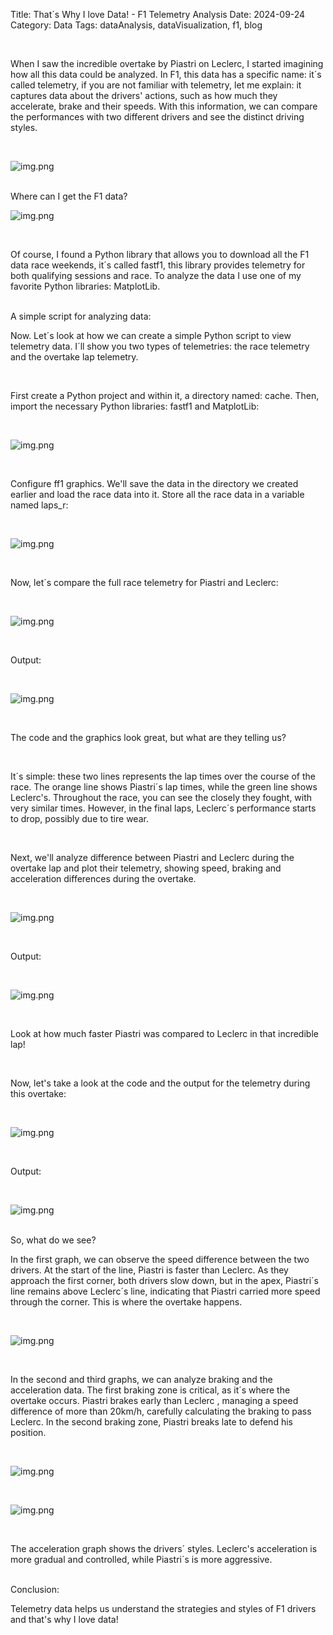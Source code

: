 Title: That´s Why I love Data! - F1 Telemetry Analysis
Date: 2024-09-24
Category: Data
Tags: dataAnalysis, dataVisualization, f1, blog

<br>

When I saw the incredible overtake by Piastri on Leclerc, I started imagining how all this data could be analyzed. In F1, 
this data has a specific name: it´s called telemetry, if you are not familiar with telemetry, let me explain: 
it captures data about the drivers' actions, such as how much they accelerate, brake and their speeds. 
With this information, we can compare the performances with two different drivers and see the distinct driving styles.  

<br>

![img.png]({static}/images/piastri-leclerc.png)

<br>

<span class="sub-title">
  Where can I get the F1 data?
</span>

<br>

![img.png]({static}/images/AzerbaijanGP.png)

<br>

Of course, I found a Python library that allows you to download all the F1 data race weekends, it´s called fastf1, this 
library provides telemetry for both qualifying sessions and race. To analyze the data I use one of my favorite Python 
libraries: MatplotLib. 

<br>

<span class="sub-title"> 
  A simple script for analyzing data:
</span>

<br>

Now. Let´s look at how we can create a simple Python script to view telemetry data. I´ll show you two types of
telemetries: the race telemetry and the overtake lap telemetry.

<br>

First create a Python project and within it, a directory named: cache. Then, import the necessary Python libraries:
fastf1 and MatplotLib: 

<br>

![img.png]({static}/images/import.png)

<br>

Configure ff1 graphics. We'll save the data in the directory we created earlier and load the race data into it.
Store all the race data in a variable named laps_r:

<br>

![img.png]({static}/images/code.png)

<br>

Now, let´s compare the full race telemetry for Piastri and Leclerc:

<br>

![img.png]({static}/images/code1.png)

<br>

Output: 

<br>

![img.png]({static}/images/Race.png)

<br>

The code and the graphics look great, but what are they telling us? 

<br>

It´s simple: these two lines represents the lap times over the course of the race. The orange line shows Piastri´s
lap times, while the green line shows Leclerc's. Throughout the race, you can see the closely they fought, with very 
similar times. However, in the final laps, Leclerc´s performance starts to drop, possibly due to tire wear.

<br>

Next, we'll analyze difference between Piastri and Leclerc during the overtake lap and plot their telemetry, showing 
speed, braking and acceleration differences during the overtake.


<br>

![img.png]({static}/images/code2.png)

<br>

Output: 

<br>

![img.png]({static}/images/time-lap-overtake.png)

<br>

Look at how much faster Piastri was compared to Leclerc in that incredible lap!

<br>

Now, let's take a look at the code and the output for the telemetry during this overtake:

<br>

![img.png]({static}/images/code3.png)

<br>

Output: 

<br>

![img.png]({static}/images/Overtake.png)

<br>

<span class="sub-title">
  So, what do we see?
</span>

<br>

In the first graph, we can observe the speed difference between the two drivers. At the start of the line, Piastri is 
faster than Leclerc. As they approach the first corner, both drivers slow down, but in the apex, Piastri´s line remains
above Leclerc´s line, indicating that Piastri carried more speed through the corner. This is where the overtake happens.

<br>

![img.png]({static}/images/speed.png)

<br>

In the second and third graphs, we can analyze braking and the acceleration data. The first braking zone is critical, as 
it´s where the overtake occurs. Piastri brakes early than Leclerc , managing a speed difference of more than 20km/h, carefully
calculating the braking to pass Leclerc. In the second braking zone, Piastri breaks late to defend his position.

<br>

![img.png]({static}/images/braking.png)

<br>

![img.png]({static}/images/acceleration.png)

<br>

The acceleration graph shows the drivers´ styles. Leclerc's acceleration is more gradual and controlled, while Piastri´s is
more aggressive. 

<br>

<span class="sub-title">
  Conclusion:
</span>

<br>

Telemetry data helps us understand the strategies and styles of F1 drivers and that's why I love data!
